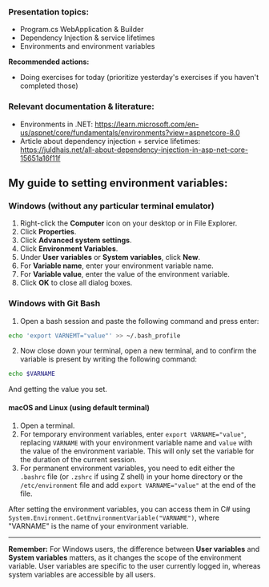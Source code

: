 ### Presentation topics:
- Program.cs WebApplication & Builder
- Dependency Injection & service lifetimes
- Environments and environment variables

**Recommended actions:**
- Doing exercises for today (prioritize yesterday's exercises if you haven't completed those)

### Relevant documentation & literature:
- Environments in .NET: https://learn.microsoft.com/en-us/aspnet/core/fundamentals/environments?view=aspnetcore-8.0
- Article about dependency injection + service lifetimes: https://juldhais.net/all-about-dependency-injection-in-asp-net-core-15651a16f11f





## My guide to setting environment variables:


### Windows (without any particular terminal emulator)

1. Right-click the **Computer** icon on your desktop or in File Explorer.
2. Click **Properties**.
3. Click **Advanced system settings**.
4. Click **Environment Variables**.
5. Under **User variables** or **System variables**, click **New**.
6. For **Variable name**, enter your environment variable name.
7. For **Variable value**, enter the value of the environment variable.
8. Click **OK** to close all dialog boxes.

### Windows with Git Bash

1. Open a bash session and paste the following command and press enter:

```bash
echo 'export VARNEMT="value"' >> ~/.bash_profile
```
2. Now close down your terminal, open a new terminal, and to confirm the variable is present by writing the following command:

```bash
echo $VARNAME
```
And getting the value you set.

#### macOS and Linux (using default terminal)

1. Open a terminal.
2. For temporary environment variables, enter `export VARNAME="value"`, replacing `VARNAME` with your environment variable name and `value` with the value of the environment variable. This will only set the variable for the duration of the current session.
3. For permanent environment variables, you need to edit either the `.bashrc` file (or `.zshrc` if using Z shell) in your home directory or the `/etc/environment` file and add `export VARNAME="value"` at the end of the file.

After setting the environment variables, you can access them in C# using `System.Environment.GetEnvironmentVariable("VARNAME")`, where "VARNAME" is the name of your environment variable.

---

**Remember:** For Windows users, the difference between **User variables** and **System variables** matters, as it changes the scope of the environment variable. User variables are specific to the user currently logged in, whereas system variables are accessible by all users.
